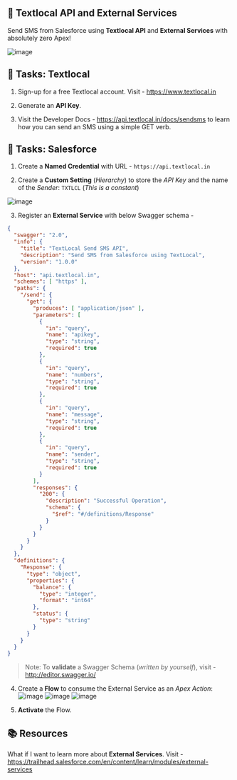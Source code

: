 ## 📱 Textlocal API and External Services
Send SMS from Salesforce using **Textlocal API** and **External Services** with absolutely zero Apex!

![image](https://user-images.githubusercontent.com/3683725/67923343-951eb680-fbd3-11e9-86dc-382ae4dde69e.gif)

## 📝 Tasks: Textlocal
1.  Sign-up for a free Textlocal account. Visit - https://www.textlocal.in

2.  Generate an **API Key**.

3.  Visit the Developer Docs - https://api.textlocal.in/docs/sendsms to learn how you can send an SMS using a simple GET verb.

## 📝 Tasks: Salesforce
1.  Create a **Named Credential** with URL - `https://api.textlocal.in`

2.  Create a **Custom Setting** (_Hierarchy_) to store the _API Key_ and the name of the _Sender_: `TXTLCL` (_This is a constant_)

![image](https://user-images.githubusercontent.com/3683725/67922819-e8900500-fbd1-11e9-9253-abac9b5e7856.png)

3.  Register an **External Service** with below Swagger schema -
```json
{
  "swagger": "2.0",
  "info": {
    "title": "TextLocal Send SMS API",
    "description": "Send SMS from Salesforce using TextLocal",
    "version": "1.0.0"
  },
  "host": "api.textlocal.in",
  "schemes": [ "https" ],
  "paths": {
    "/send": {
      "get": {
        "produces": [ "application/json" ],
        "parameters": [
          {
            "in": "query",
            "name": "apikey",
            "type": "string",
            "required": true
          },
          {
            "in": "query",
            "name": "numbers",
            "type": "string",
            "required": true
          },
          {
            "in": "query",
            "name": "message",
            "type": "string",
            "required": true
          },
          {
            "in": "query",
            "name": "sender",
            "type": "string",
            "required": true
          }
        ],
        "responses": {
          "200": {
            "description": "Successful Operation",
            "schema": {
              "$ref": "#/definitions/Response"
            }
          }
        }
      }
    }
  },
  "definitions": {
    "Response": {
      "type": "object",
      "properties": {
        "balance": {
          "type": "integer",
          "format": "int64"
        },
        "status": {
          "type": "string"
        }
      }
    }
  }
}
```

> Note: To **validate** a Swagger Schema (_written by yourself_), visit - http://editor.swagger.io/

4.  Create a **Flow** to consume the External Service as an _Apex Action_: 
    ![image](https://user-images.githubusercontent.com/3683725/67922885-0fe6d200-fbd2-11e9-878f-888a81d11053.png)
    ![image](https://user-images.githubusercontent.com/3683725/67922913-2725bf80-fbd2-11e9-8f74-44f5dddef8d0.png)
    ![image](https://user-images.githubusercontent.com/3683725/67922934-373d9f00-fbd2-11e9-993a-ee88ceccc967.png)

5.  **Activate** the Flow.

## 📚 Resources
What if I want to learn more about **External Services**. Visit - https://trailhead.salesforce.com/en/content/learn/modules/external-services
